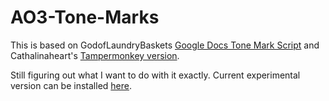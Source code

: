 # AO3-Tone-Marks

This is based on GodofLaundryBaskets [Google Docs Tone Mark Script](https://godoflaundrybaskets.dreamwidth.org/3315.html) and Cathalinaheart's [Tampermonkey version](https://github.com/Cathalinaheart/AO3-Tone-Marks).

Still figuring out what I want to do with it exactly. Current experimental version can be installed [here](https://github.com/irrationalpie7/AO3-Tone-Marks/raw/main/Tone%20Marks%20II.pub.user.js).
